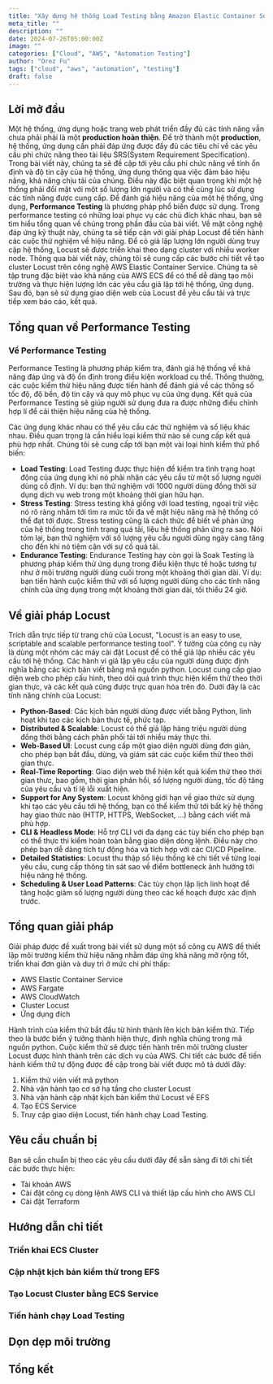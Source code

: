 ```yaml
---
title: "Xây dựng hệ thống Load Testing bằng Amazon Elastic Container Service"
meta_title: ""
description: ""
date: 2024-07-26T05:00:00Z
image: ""
categories: ["Cloud", "AWS", "Automation Testing"]
author: "Orez Fu"
tags: ["cloud", "aws", "automation", "testing"]
draft: false
---
```


## Lời mở đầu

Một hệ thống, ứng dụng hoặc trang web phát triển đầy đủ các tính năng vẫn chưa phải phải là một **production hoàn thiện**. Để trở thành một **production**, hệ thống, ứng dụng cần phải đáp ứng được đầy đủ các tiêu chí về các yêu cầu phi chức năng theo tài liệu SRS(System Requirement Specification). Trong bài viết này, chúng ta sẽ đề cập tới yêu cầu phi chức năng về tính ổn định và độ tin cậy của hệ thống, ứng dụng thông qua việc đảm bảo hiệu năng, khả năng chịu tải của chúng. Điều này đặc biệt quan trọng khi một hệ thống phải đối mặt với một số lượng lớn người và có thể cùng lúc sử dụng các tính năng được cung cấp.
Để đánh giá hiệu năng của một hệ thống, ứng dụng, **Performance Testing** là phương pháp phổ biến được sử dụng. Trong performance testing có những loại phục vụ các chủ đích khác nhau, bạn sẽ tìm hiểu tổng quan về chúng trong phần đầu của bài viết. Về mặt công nghệ đáp ứng kỹ thuật này, chúng ta sẽ tiếp cận với giải pháp Locust để tiến hành các cuộc thử nghiệm về hiệu năng. Để có giả lập lượng lớn người dùng truy cập hệ thống, Locust sẽ được triển khai theo dạng cluster với nhiều worker node.
Thông qua bài viết này, chúng tôi sẽ cung cấp các bước chi tiết về tạo cluster Locust trên công nghệ AWS Elastic Container Service. Chúng ta sẽ tập trung đặc biệt vào khả năng của AWS ECS để có thể dễ dàng tạo môi trường và thực hiện lượng lớn các yêu cầu giả lập tới hệ thống, ứng dụng. Sau đó, bạn sẽ sử dụng giao diện web của Locust để yêu cầu tải và trực tiếp xem báo cáo, kết quả.

## Tổng quan về Performance Testing

### Về Performance Testing

Performance Testing là phương pháp kiểm tra, đánh giá hệ thống về khả năng đáp ứng và độ ổn định trong điều kiện workload cụ thể. Thông thường, các cuộc kiểm thử hiệu năng được tiến hành để đánh giá về các thông số tốc độ, độ bền, độ tin cậy và quy mô phục vụ của ứng dụng. Kết quả của Performance Testing sẽ giúp người sử dụng đưa ra được những điều chỉnh hợp lí để cải thiện hiệu năng của hệ thống.

Các ứng dụng khác nhau có thể yêu cầu các thử nghiệm và số liệu khác nhau. Điều quan trọng là cần hiểu loại kiểm thử nào sẽ cung cấp kết quả phù hợp nhất. Chúng tôi sẽ cung cấp tới bạn một vài loại hình kiểm thử phổ biến:

- **Load Testing**: Load Testing được thực hiện để kiểm tra tình trạng hoạt động của ứng dụng khi nó phải nhận các yêu cầu từ một số lượng người dùng cố định. Ví dụ: bạn thử nghiệm với 1000 người dùng đồng thời sử dụng dịch vụ web trong một khoảng thời gian hữu hạn.
- **Stress Testing**: Stress testing khá giống với load testing, ngoại trừ việc nó rõ ràng nhắm tới tìm ra mức tối đa về mặt hiệu năng mà hệ thống có thể đạt tới được. Stress testing cũng là cách thức để biết về phản ứng của hệ thống trong tình trạng quá tải, liệu hệ thống phản ứng ra sao. Nói tóm lại, bạn thử nghiệm với số lượng yêu cầu người dùng ngày càng tăng cho đến khi nó tiệm cận với sự cố quá tải. 
- **Endurance Testing**: Endurance Testing hay còn gọi là Soak Testing là phương pháp kiểm thử ứng dụng trong điều kiện thực tế hoặc tương tự như ở môi trường người dùng cuối trong một khoảng thời gian dài. Ví dụ: bạn tiến hành cuộc kiểm thử với số lượng người dùng  cho các tính năng chính của ứng dụng trong một khoảng thời gian dài, tối thiểu 24 giờ.

## Về giải pháp Locust

Trích dẫn trực tiếp từ trang chủ của Locust, "Locust is an easy to use, scriptable and scalable performance testing tool". Ý tưởng của công cụ này là dùng một nhóm các máy cài đặt Locust để có thể giả lập nhiều các yêu cầu tới hệ thống. Các hành vi giả lập yêu cầu của người dùng được định nghĩa bằng các kịch bản viết bằng mã nguồn python. Locust cung cấp giao diện web cho phép cấu hình, theo dõi quá trình thực hiện kiểm thử theo thời gian thực, và các kết quả cũng được trực quan hóa trên đó.
Dưới đây là các tính năng chính của Locust:

- **Python-Based**: Các kịch bản người dùng được viết bằng Python, linh hoạt khi tạo các kịch bản thực tế, phức tạp.
- **Distributed & Scalable**: Locust có thể giả lập hàng triệu người dùng đồng thời bằng cách phân phối tải tới nhiều máy thực thi.
- **Web-Based UI**: Locust cung cấp một giao diện người dùng đơn giản, cho phép bạn bắt đầu, dừng, và giám sát các cuộc kiểm thử theo thời gian thực.
- **Real-Time Reporting**: Giao diện web thể hiện kết quả kiểm thử theo thời gian thưc, bao gồm, thời gian phản hồi, số lượng người dùng, tốc độ tăng của yêu cầu và tỉ lệ lỗi xuất hiện.
- **Support for Any System**: Locust không giới hạn về giao thức sử dụng khi tạo các yêu cầu tới hệ thống, bạn có thể kiểm thử tới bất kỳ hệ thống hay giao thức nào (HTTP, HTTPS, WebSocket, ...) bằng cách viết mã phù hợp.
- **CLI & Headless Mode**: Hỗ trợ CLI với đa dạng các tùy biến cho phép bạn có thể thực thi kiểm hoàn toàn bằng giao diện dòng lệnh. Điều này cho phép bạn dễ dàng tích tự động hóa và tích hợp với các CI/CD Pipeline.
- **Detailed Statistics**: Locust thu thập số liệu thống kê chi tiết về từng loại yêu cầu, cung cấp thông tin sát sao về điểm bottleneck ảnh hưởng tới hiệu năng hệ thống.
- **Scheduling & User Load Patterns**: Các tùy chọn lập lịch linh hoạt để tăng hoặc giảm số lượng người dùng theo các kế hoạch được xác định trước.

## Tổng quan giải pháp

Giải pháp được đề xuất trong bài viết sử dụng một số công cụ AWS để thiết lập môi trường kiểm thử hiệu năng nhằm đáp ứng khả năng mở rộng tốt, triển khai đơn giản và duy trì ở mức chi phí thấp:

- AWS Elastic Container Service
- AWS Fargate
- AWS CloudWatch
- Cluster Locust
- Ứng dụng đích

Hành trình của kiểm thử bắt đầu từ hình thành lên kịch bản kiểm thử. Tiếp theo là bước biến ý tưởng thành hiện thực, định nghĩa chúng trong mã nguồn python. Cuộc kiểm thử sẽ được tiến hành trên môi trường cluster Locust được hình thành trên các dịch vụ của AWS. Chi tiết các bước để tiến hành kiểm thử tự động được đề cập trong bài viết được mô tả dưới đây:

1. Kiểm thử viên viết mã python
2. Nhà vận hành tạo cơ sở hạ tầng cho cluster Locust
3. Nhà vận hành cập nhật kịch bản kiểm thử Locust về EFS
4. Tạo ECS Service
5. Truy cập giao diện Locust, tiến hành chạy Load Testing.

## Yêu cầu chuẩn bị

Bạn sẽ cần chuẩn bị theo các yêu cầu dưới đây để sẵn sàng đi tới chi tiết các bước thực hiện:

- Tài khoản AWS
- Cài đặt công cụ dòng lệnh AWS CLI và thiết lập cấu hình cho AWS CLI
- Cài đặt Terraform

## Hướng dẫn chi tiết

### Triển khai ECS Cluster

### Cập nhật kịch bản kiểm thử trong EFS

### Tạo Locust Cluster bằng ECS Service

### Tiến hành chạy Load Testing

## Dọn dẹp môi trường

## Tổng kết
